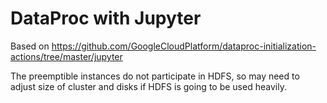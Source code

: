 # DataProc with Jupyter

Based on https://github.com/GoogleCloudPlatform/dataproc-initialization-actions/tree/master/jupyter

The preemptible instances do not participate in HDFS, so may need to adjust size of cluster and disks if HDFS is going to be used heavily.
